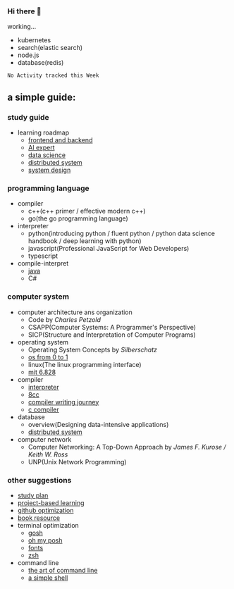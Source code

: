 ### Hi there 👋

working...
- kubernetes
- search(elastic search)
- node.js
- database(redis)
<!--START_SECTION:waka-->
```text
No Activity tracked this Week
```
<!--END_SECTION:waka-->

## a simple guide:

### study guide
- learning roadmap
  - [frontend and backend](https://github.com/kamranahmedse/developer-roadmap)
  - [AI expert](https://github.com/AMAI-GmbH/AI-Expert-Roadmap)
  - [data science](https://github.com/datasciencemasters/go)
  - [distributed system](https://github.com/theanalyst/awesome-distributed-systems)
  - [system design](https://github.com/doocs/advanced-java)

### programming language
- compiler
  - c++(c++ primer / effective modern c++)
  - go(the go programming language)
- interpreter
  - python(introducing python / fluent python / python data science handbook / deep learning with python) 
  - javascript(Professional JavaScript for Web Developers)
  - typescript
- compile-interpret
  - [java](https://github.com/Snailclimb/JavaGuide)
  - C#

### computer system
- computer architecture ans organization
  - Code by *Charles Petzold*
  - CSAPP(Computer Systems: A Programmer's Perspective)
  - SICP(Structure and Interpretation of Computer Programs)
- operating system
  - Operating System Concepts by *Silberschatz*
  - [os from 0 to 1](https://github.com/tuhdo/os01)
  - linux(The linux programming interface)
  - [mit 6.828](https://github.com/shishujuan/mit6.828-2017)
- compiler
  - [interpreter](https://github.com/munificent/craftinginterpreters)
  - [8cc](https://github.com/rui314/8cc)
  - [compiler writing journey](https://github.com/DoctorWkt/acwj)
  - [c compiler](https://github.com/nlsandler/write_a_c_compiler)
- database
  - overview(Designing data-intensive applications)
  - [distributed system](https://github.com/theanalyst/awesome-distributed-systems)
- computer network
  - Computer Networking: A Top-Down Approach by *James F. Kurose / Keith W. Ross*
  - UNP(Unix Network Programming)

### other suggestions
- [study plan](https://github.com/jwasham/coding-interview-university)
- [project-based learning](https://github.com/tuvtran/project-based-learning)
- [github optimization](https://github.com/521xueweihan/GitHub520)
- [book resource](https://github.com/EbookFoundation/free-programming-books)
- terminal optimization
  - [gosh](https://github.com/Mayccoll/Gogh)
  - [oh my posh](https://github.com/JanDeDobbeleer/oh-my-posh)
  - [fonts](https://github.com/ryanoasis/nerd-fonts)
  - [zsh](https://github.com/ohmyzsh/ohmyzsh)
- command line
  - [the art of command line](https://github.com/jlevy/the-art-of-command-line)
  - [a simple shell](https://github.com/brenns10/lsh)


<!-- - 🔭 I’m currently working on UNP and Database
  
- 📫 How to reach me: ppdoooog@163.com

- 🚄 project:

  [A Simple 2D physical engine](https://github.com/bupt-juniorTeam/Case2D-lite-with-Csharp)

  [A Compiler](https://github.com/bupt-juniorTeam/compiler)
   -->

  <!--[blog](https://ppdog0.github.io/index) (lack of content)-->
  
<!--
  [java ee backend](https://github.com/ppdog0/java-ee-project)
    [python flask backend](https://github.com/NeilKleistGao/cloud-forest)
-->
  <!--
  ![Github Stats](https://github-readme-stats.vercel.app/api?username=ppdog0)
-->


<!--
**ppdog0/ppdog0** is a ✨ _special_ ✨ repository because its `README.md` (this file) appears on your GitHub profile.

Here are some ideas to get you started:

- 🔭 I’m currently working on ...
- 🌱 I’m currently learning ...
- 👯 I’m looking to collaborate on ...
- 🤔 I’m looking for help with ...
- 💬 Ask me about ...
- 📫 How to reach me: ...
- 😄 Pronouns: ...
- ⚡ Fun fact: ...
-->
